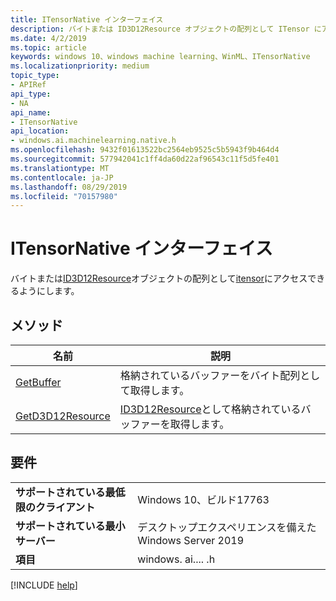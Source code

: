 ```yaml
---
title: ITensorNative インターフェイス
description: バイトまたは ID3D12Resource オブジェクトの配列として ITensor にアクセスできるようにします。
ms.date: 4/2/2019
ms.topic: article
keywords: windows 10、windows machine learning、WinML、ITensorNative
ms.localizationpriority: medium
topic_type:
- APIRef
api_type:
- NA
api_name:
- ITensorNative
api_location:
- windows.ai.machinelearning.native.h
ms.openlocfilehash: 9432f01613522bc2564eb9525c5b5943f9b464d4
ms.sourcegitcommit: 577942041c1ff4da60d22af96543c11f5d5fe401
ms.translationtype: MT
ms.contentlocale: ja-JP
ms.lasthandoff: 08/29/2019
ms.locfileid: "70157980"
---
```

# <a name="itensornative-interface"></a>ITensorNative インターフェイス

バイトまたは[ID3D12Resource](https://docs.microsoft.com/windows/desktop/api/d3d12/nn-d3d12-id3d12resource)オブジェクトの配列として[itensor](https://docs.microsoft.com/uwp/api/windows.ai.machinelearning.itensor)にアクセスできるようにします。

## <a name="methods"></a>メソッド

| 名前 | 説明 |
|------|-------------|
| [GetBuffer](ITensorNative_GetBuffer.md) | 格納されているバッファーをバイト配列として取得します。 |
| [GetD3D12Resource](ITensorNative_GetD3D12Resource.md) | [ID3D12Resource](https://docs.microsoft.com/windows/desktop/api/d3d12/nn-d3d12-id3d12resource)として格納されているバッファーを取得します。 |

## <a name="requirements"></a>要件

| | |
|-|-|
| **サポートされている最低限のクライアント** | Windows 10、ビルド17763 |
| **サポートされている最小サーバー** | デスクトップエクスペリエンスを備えた Windows Server 2019 |
| **項目** | windows. ai.... .h |

[!INCLUDE [help](../../includes/get-help.md)]
